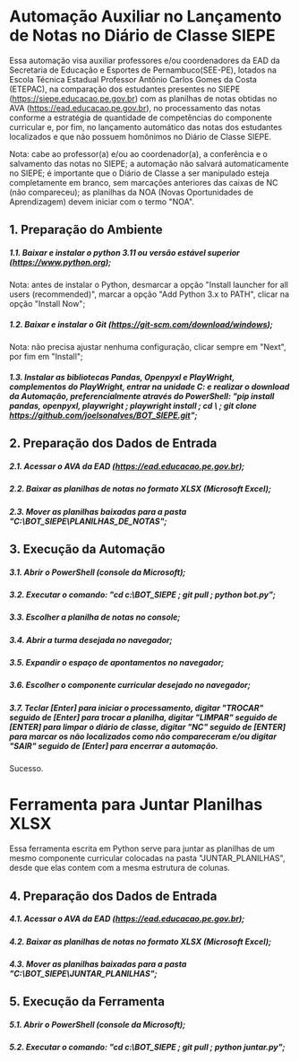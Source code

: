 # Automação Auxiliar no Lançamento de Notas no Diário de Classe SIEPE

Essa automação visa auxiliar professores e/ou coordenadores da EAD da Secretaria de Educação e Esportes de Pernambuco(SEE-PE), lotados na Escola Técnica Estadual Professor Antônio Carlos Gomes da Costa (ETEPAC), na comparação dos estudantes presentes no SIEPE (https://siepe.educacao.pe.gov.br) com as planilhas de notas obtidas no AVA (https://ead.educacao.pe.gov.br), no processamento das notas conforme a estratégia de quantidade de competências do componente curricular e, por fim, no lançamento automático das notas dos estudantes localizados e que não possuem homônimos no Diário de Classe SIEPE.

Nota: cabe ao professor(a) e/ou ao coordenador(a), a conferência e o salvamento das notas no SIEPE; a automação não salvará automaticamente no SIEPE; é importante que o Diário de Classe a ser manipulado esteja completamente em branco, sem marcações anteriores das caixas de NC (não compareceu); as planilhas da NOA (Novas Oportunidades de Aprendizagem) devem iniciar com o termo "NOA".

## 1. Preparação do Ambiente

##### 1.1. Baixar e instalar o python 3.11 ou versão estável superior (https://www.python.org); 
Nota: antes de instalar o Python, desmarcar a opção "Install launcher for all users (recommended)", marcar a opção "Add Python 3.x to PATH", clicar na opção "Install Now";
##### 1.2. Baixar e instalar o Git (https://git-scm.com/download/windows); 
Nota: não precisa ajustar nenhuma configuração, clicar sempre em "Next", por fim em "Install";
##### 1.3. Instalar as bibliotecas Pandas, Openpyxl e PlayWright, complementos do PlayWright, entrar na unidade C: e realizar o download da Automação, preferencialmente através do PowerShell: "pip install pandas, openpyxl, playwright ; playwright install ; cd \ ; git clone https://github.com/joelsonalves/BOT_SIEPE.git";

## 2. Preparação dos Dados de Entrada

##### 2.1. Acessar o AVA da EAD (https://ead.educacao.pe.gov.br);
##### 2.2. Baixar as planilhas de notas no formato XLSX (Microsoft Excel);
##### 2.3. Mover as planilhas baixadas para a pasta "C:\BOT_SIEPE\PLANILHAS_DE_NOTAS";

## 3. Execução da Automação

##### 3.1. Abrir o PowerShell (console da Microsoft);
##### 3.2. Executar o comando: "cd c:\BOT_SIEPE ; git pull ; python bot.py";
##### 3.3. Escolher a planilha de notas no console;
##### 3.4. Abrir a turma desejada no navegador;
##### 3.5. Expandir o espaço de apontamentos no navegador;
##### 3.6. Escolher o componente curricular desejado no navegador;
##### 3.7. Teclar [Enter] para iniciar o processamento, digitar "TROCAR" seguido de [Enter] para trocar a planilha, digitar "LIMPAR" seguido de [ENTER] para limpar o diário de classe, digitar "NC" seguido de [ENTER] para marcar os não localizados como não compareceram e/ou digitar "SAIR" seguido de [Enter] para encerrar a automação.

Sucesso.

# Ferramenta para Juntar Planilhas XLSX

Essa ferramenta escrita em Python serve para juntar as planilhas de um mesmo componente curricular colocadas na pasta "JUNTAR_PLANILHAS", desde que elas contem com a mesma estrutura de colunas.

## 4. Preparação dos Dados de Entrada

##### 4.1. Acessar o AVA da EAD (https://ead.educacao.pe.gov.br);
##### 4.2. Baixar as planilhas de notas no formato XLSX (Microsoft Excel);
##### 4.3. Mover as planilhas baixadas para a pasta "C:\BOT_SIEPE\JUNTAR_PLANILHAS";

## 5. Execução da Ferramenta

##### 5.1. Abrir o PowerShell (console da Microsoft);
##### 5.2. Executar o comando: "cd c:\BOT_SIEPE ; git pull ; python juntar.py";


